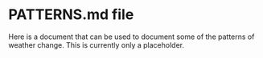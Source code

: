 # PATTERNS.md file

Here is a document that can be used to document some of the patterns of weather change.
This is currently only a placeholder.

